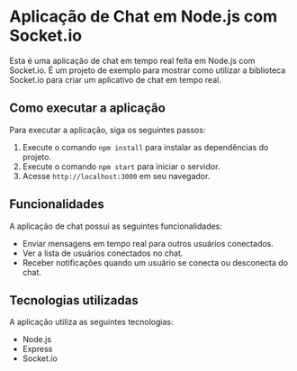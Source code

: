 # Aplicação de Chat em Node.js com Socket.io

Esta é uma aplicação de chat em tempo real feita em Node.js com Socket.io. É um projeto de exemplo para mostrar como utilizar a biblioteca Socket.io para criar um aplicativo de chat em tempo real.

## Como executar a aplicação

Para executar a aplicação, siga os seguintes passos:

1. Execute o comando `npm install` para instalar as dependências do projeto.
2. Execute o comando `npm start` para iniciar o servidor.
3. Acesse `http://localhost:3000` em seu navegador.

## Funcionalidades

A aplicação de chat possui as seguintes funcionalidades:

- Enviar mensagens em tempo real para outros usuários conectados.
- Ver a lista de usuários conectados no chat.
- Receber notificações quando um usuário se conecta ou desconecta do chat.

## Tecnologias utilizadas

A aplicação utiliza as seguintes tecnologias:

- Node.js
- Express
- Socket.io
